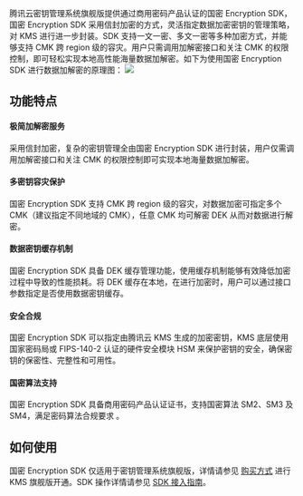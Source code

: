 
腾讯云密钥管理系统旗舰版提供通过商用密码产品认证的国密 Encryption SDK，国密 Encryption SDK 采用信封加密的方式，灵活指定数据加密密钥的管理策略，对 KMS 进行进一步封装。SDK 支持一文一密、多文一密等多种加密方式，并能够支持 CMK 跨 region 级的容灾。用户只需调用加解密接口和关注 CMK 的权限控制，即可轻松实现本地高性能海量数据加解密。如下为使用国密 Encryption SDK 进行数据加解密的原理图：
![](https://main.qcloudimg.com/raw/81011dfad21b398ae6035962148f1635.png)

## 功能特点

#### 极简加解密服务

采用信封加密，复杂的密钥管理全由国密 Encryption SDK 进行封装，用户仅需调用加解密接口和关注 CMK 的权限控制即可实现本地海量数据加解密。

#### 多密钥容灾保护

国密 Encryption SDK 支持 CMK 跨 region 级的容灾，对数据加密可指定多个 CMK（建议指定不同地域的 CMK），任意 CMK 均可解密 DEK 从而对数据进行解密。

#### 数据密钥缓存机制

国密 Encryption SDK 具备 DEK 缓存管理功能，使用缓存机制能够有效降低加密过程中导致的性能损耗。将 DEK 缓存在本地，在进行加密时，用户可以通过接口参数指定是否使用数据密钥缓存。

#### 安全合规

国密 Encryption SDK 可以指定由腾讯云 KMS 生成的加密密钥，KMS 底层使用国家密码局或 FIPS-140-2 认证的硬件安全模块 HSM 来保护密钥的安全，确保密钥的保密性、完整性和可用性。 

#### 国密算法支持

国密 Encryption SDK 具备商用密码产品认证证书，支持国密算法 SM2、SM3 及 SM4，满足密码算法合规要求 。

## 如何使用

国密 Encryption SDK 仅适用于密钥管理系统旗舰版，详情请参见 [购买方式](https://cloud.tencent.com/document/product/573/18809) 进行 KMS 旗舰版开通。SDK 操作详情请参见 [SDK 接入指南](https://cloud.tencent.com/document/product/573/49386)。

